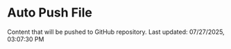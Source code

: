 # Auto Push File

Content that will be pushed to GitHub repository.
Last updated: 07/27/2025, 03:07:30 PM